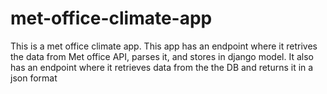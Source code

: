 # met-office-climate-app
This is a met office climate app. This app has an endpoint where it retrives the data from Met office API, parses it, and stores in django model. It also has an endpoint where it retrieves data from the the DB and returns it in a json format 

